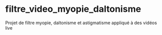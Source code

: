 # filtre_video_myopie_daltonisme
Projet de filtre myopie, daltonisme et astigmatisme appliqué à des vidéos live 
